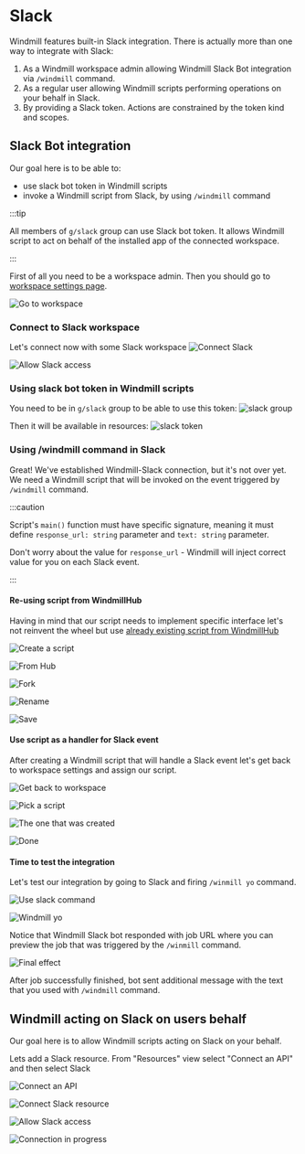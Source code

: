 # Slack

Windmill features built-in Slack integration. There is actually more than one
way to integrate with Slack:

1. As a Windmill workspace admin allowing Windmill Slack Bot integration via
   `/windmill` command.
2. As a regular user allowing Windmill scripts performing operations on your
   behalf in Slack.
3. By providing a Slack token. Actions are constrained by the token kind and
   scopes.


## Slack Bot integration

Our goal here is to be able to:
* use slack bot token in Windmill scripts
* invoke a Windmill script from Slack, by using `/windmill` command

:::tip

All members of `g/slack` group can use Slack bot token. It allows Windmill
script to act on behalf of the installed app of the connected workspace.

:::

First of all you need to be a workspace admin. Then you should go to [workspace
settings page](https://app.windmill.dev/workspace_settings).

![Go to workspace](../assets/integrations/slack/01-go-to-workspace.png)

### Connect to Slack workspace

Let's connect now with some Slack workspace
![Connect Slack](../assets/integrations/slack/02-connect-to-slack.png)

![Allow Slack access](../assets/integrations/slack/03-allow-access.png)


### Using slack bot token in Windmill scripts

You need to be in `g/slack` group to be able to use this token:
![slack group](../assets/integrations/slack/slack-group.png)

Then it will be available in resources:
![slack token](../assets/integrations/slack/slack-bot-token.png)


### Using /windmill command in Slack

Great! We've established Windmill-Slack connection, but it's not over yet. We
need a Windmill script that will be invoked on the event triggered by
`/windmill` command.

:::caution

Script's `main()` function must have specific signature, meaning it must
define `response_url: string` parameter and `text: string` parameter.

Don't worry about the value for `response_url` - Windmill will inject correct
value for you on each Slack event.

:::

#### Re-using script from WindmillHub

Having in mind that our script needs to implement specific interface let's not
reinvent the wheel but use [already existing script from
WindmillHub](https://hub.windmill.dev/scripts/slack/1405/example-of-responding-to-a-slack-command-slack)

![Create a script](../assets/integrations/slack/04-create-script.png)

![From Hub](../assets/integrations/slack/05-from-hub.png)

![Fork](../assets/integrations/slack/06-fork-script.png)

![Rename](../assets/integrations/slack/07-rename.png)

![Save](../assets/integrations/slack/08-save-script.png)

#### Use script as a handler for Slack event

After creating a Windmill script that will handle a Slack event let's get back
to workspace settings and assign our script.

![Get back to workspace](../assets/integrations/slack/09-back-to-workspace-view.png)

![Pick a script](../assets/integrations/slack/10-pick-script.png)

![The one that was created](../assets/integrations/slack/11-use-created-one.png)

![Done](../assets/integrations/slack/12-windmill-part-done.png)

#### Time to test the integration

Let's test our integration by going to Slack and firing `/winmill yo` command.

![Use slack command](../assets/integrations/slack/13-use-windmill-slack-command.png)

![Windmill yo](../assets/integrations/slack/14-windmill-yo.png)

Notice that Windmill Slack bot responded with job URL where you can preview the
job that was triggered by the `/winmill` command.

![Final effect](../assets/integrations/slack/15-effect.png)

After job successfully finished, bot sent additional message with the text that
you used with `/windmill` command.

## Windmill acting on Slack on users behalf

Our goal here is to allow Windmill scripts acting on Slack on your behalf.

Lets add a Slack resource. From "Resources" view select "Connect an API"
and then select Slack

![Connect an API](../assets/how_to/6_examples/connect-api.png)

![Connect Slack resource](../assets/how_to/6_examples/connect-slack-resource.png)

![Allow Slack access](../assets/how_to/6_examples/allow-slack-access.png)

![Connection in progress](../assets/how_to/6_examples/connection-to-slack-in-progress.png)
